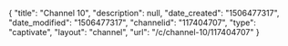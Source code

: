 {
    "title": "Channel 10",
    "description": null,
    "date_created": "1506477317",
    "date_modified": "1506477317",
    "channelid": "117404707",
    "type": "captivate",
    "layout": "channel",
    "url": "\/c\/channel-10\/117404707"
}